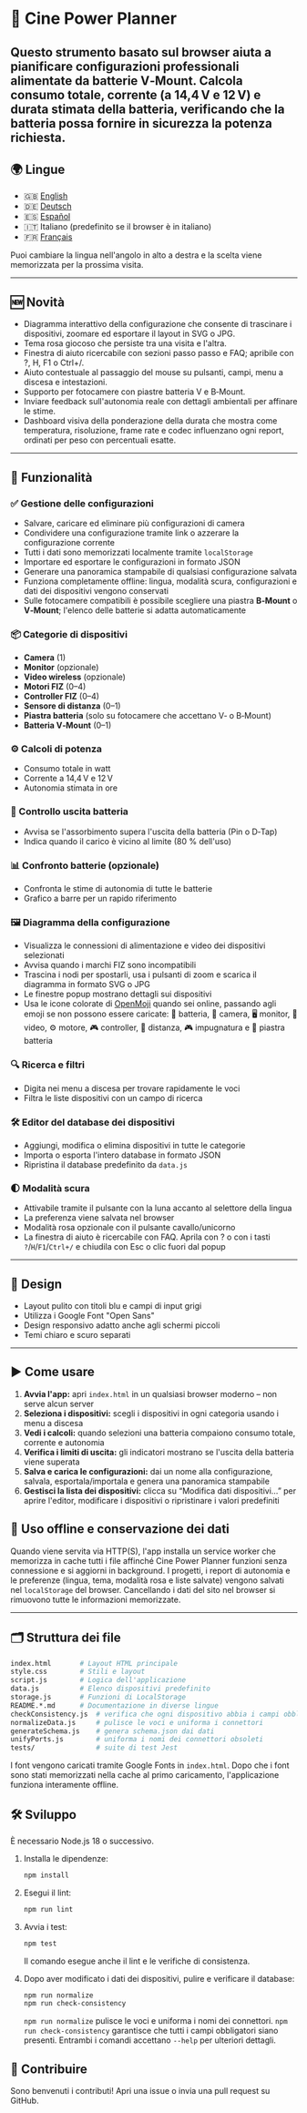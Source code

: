 # 🎥 Cine Power Planner

Questo strumento basato sul browser aiuta a pianificare configurazioni professionali alimentate da batterie V‑Mount. Calcola **consumo totale**, **corrente** (a 14,4 V e 12 V) e **durata stimata della batteria**, verificando che la batteria possa fornire in sicurezza la potenza richiesta.
---

## 🌍 Lingue
- 🇬🇧 [English](README.en.md)
- 🇩🇪 [Deutsch](README.de.md)
- 🇪🇸 [Español](README.es.md)
- 🇮🇹 Italiano (predefinito se il browser è in italiano)
- 🇫🇷 [Français](README.fr.md)

Puoi cambiare la lingua nell'angolo in alto a destra e la scelta viene memorizzata per la prossima visita.

---

## 🆕 Novità
- Diagramma interattivo della configurazione che consente di trascinare i dispositivi, zoomare ed esportare il layout in SVG o JPG.
- Tema rosa giocoso che persiste tra una visita e l'altra.
- Finestra di aiuto ricercabile con sezioni passo passo e FAQ; apribile con ?, H, F1 o Ctrl+/.
- Aiuto contestuale al passaggio del mouse su pulsanti, campi, menu a discesa e intestazioni.
- Supporto per fotocamere con piastre batteria V e B‑Mount.
- Inviare feedback sull'autonomia reale con dettagli ambientali per affinare le stime.
- Dashboard visiva della ponderazione della durata che mostra come temperatura, risoluzione, frame rate e codec influenzano ogni report, ordinati per peso con percentuali esatte.

---

## 🔧 Funzionalità

### ✅ Gestione delle configurazioni
- Salvare, caricare ed eliminare più configurazioni di camera
- Condividere una configurazione tramite link o azzerare la configurazione corrente
- Tutti i dati sono memorizzati localmente tramite `localStorage`
- Importare ed esportare le configurazioni in formato JSON
- Generare una panoramica stampabile di qualsiasi configurazione salvata
- Funziona completamente offline: lingua, modalità scura, configurazioni e dati dei dispositivi vengono conservati
- Sulle fotocamere compatibili è possibile scegliere una piastra **B‑Mount** o **V‑Mount**; l'elenco delle batterie si adatta automaticamente

### 📦 Categorie di dispositivi
- **Camera** (1)
- **Monitor** (opzionale)
- **Video wireless** (opzionale)
- **Motori FIZ** (0–4)
- **Controller FIZ** (0–4)
- **Sensore di distanza** (0–1)
- **Piastra batteria** (solo su fotocamere che accettano V‑ o B‑Mount)
- **Batteria V‑Mount** (0–1)

### ⚙️ Calcoli di potenza
- Consumo totale in watt
- Corrente a 14,4 V e 12 V
- Autonomia stimata in ore

### 🔋 Controllo uscita batteria
- Avvisa se l'assorbimento supera l'uscita della batteria (Pin o D‑Tap)
- Indica quando il carico è vicino al limite (80 % dell'uso)

### 📊 Confronto batterie (opzionale)
- Confronta le stime di autonomia di tutte le batterie
- Grafico a barre per un rapido riferimento

### 🖼 Diagramma della configurazione
- Visualizza le connessioni di alimentazione e video dei dispositivi selezionati
- Avvisa quando i marchi FIZ sono incompatibili
- Trascina i nodi per spostarli, usa i pulsanti di zoom e scarica il diagramma in formato SVG o JPG
- Le finestre popup mostrano dettagli sui dispositivi
- Usa le icone colorate di [OpenMoji](https://openmoji.org/) quando sei online, passando agli emoji se non possono essere caricate:
  🔋 batteria, 🎥 camera, 🖥️ monitor, 📡 video, ⚙️ motore,
  🎮 controller, 📐 distanza, 🎮 impugnatura e 🔌 piastra batteria

### 🔍 Ricerca e filtri
- Digita nei menu a discesa per trovare rapidamente le voci
- Filtra le liste dispositivi con un campo di ricerca

### 🛠 Editor del database dei dispositivi
- Aggiungi, modifica o elimina dispositivi in tutte le categorie
- Importa o esporta l'intero database in formato JSON
- Ripristina il database predefinito da `data.js`

### 🌓 Modalità scura
- Attivabile tramite il pulsante con la luna accanto al selettore della lingua
- La preferenza viene salvata nel browser
- Modalità rosa opzionale con il pulsante cavallo/unicorno
- La finestra di aiuto è ricercabile con FAQ. Aprila con ? o con i tasti `?`/`H`/`F1`/`Ctrl+/` e chiudila con Esc o clic fuori dal popup

---

## 🎨 Design
- Layout pulito con titoli blu e campi di input grigi
- Utilizza i Google Font "Open Sans"
- Design responsivo adatto anche agli schermi piccoli
- Temi chiaro e scuro separati

---

## ▶️ Come usare
1. **Avvia l'app:** apri `index.html` in un qualsiasi browser moderno – non serve alcun server
2. **Seleziona i dispositivi:** scegli i dispositivi in ogni categoria usando i menu a discesa
3. **Vedi i calcoli:** quando selezioni una batteria compaiono consumo totale, corrente e autonomia
4. **Verifica i limiti di uscita:** gli indicatori mostrano se l'uscita della batteria viene superata
5. **Salva e carica le configurazioni:** dai un nome alla configurazione, salvala, esportala/importala e genera una panoramica stampabile
6. **Gestisci la lista dei dispositivi:** clicca su “Modifica dati dispositivi…” per aprire l'editor, modificare i dispositivi o ripristinare i valori predefiniti

## 📡 Uso offline e conservazione dei dati

Quando viene servita via HTTP(S), l'app installa un service worker che memorizza
in cache tutti i file affinché Cine Power Planner funzioni senza connessione e si
aggiorni in background. I progetti, i report di autonomia e le preferenze
(lingua, tema, modalità rosa e liste salvate) vengono salvati nel `localStorage`
del browser. Cancellando i dati del sito nel browser si rimuovono tutte le
informazioni memorizzate.

---

## 🗂️ Struttura dei file
```bash
index.html       # Layout HTML principale
style.css        # Stili e layout
script.js        # Logica dell'applicazione
data.js          # Elenco dispositivi predefinito
storage.js       # Funzioni di LocalStorage
README.*.md      # Documentazione in diverse lingue
checkConsistency.js  # verifica che ogni dispositivo abbia i campi obbligatori
normalizeData.js     # pulisce le voci e uniforma i connettori
generateSchema.js    # genera schema.json dai dati
unifyPorts.js        # uniforma i nomi dei connettori obsoleti
tests/               # suite di test Jest
```
I font vengono caricati tramite Google Fonts in `index.html`.
Dopo che i font sono stati memorizzati nella cache al primo caricamento, l'applicazione funziona interamente offline.

## 🛠️ Sviluppo
È necessario Node.js 18 o successivo.
1. Installa le dipendenze:
   ```bash
   npm install
   ```
2. Esegui il lint:
   ```bash
   npm run lint
   ```
3. Avvia i test:
   ```bash
   npm test
   ```
   Il comando esegue anche il lint e le verifiche di consistenza.

4. Dopo aver modificato i dati dei dispositivi, pulire e verificare il database:
   ```bash
   npm run normalize
   npm run check-consistency
   ```
   `npm run normalize` pulisce le voci e uniforma i nomi dei connettori. `npm run check-consistency` garantisce che tutti i campi obbligatori siano presenti. Entrambi i comandi accettano `--help` per ulteriori dettagli.

## 🤝 Contribuire
Sono benvenuti i contributi! Apri una issue o invia una pull request su GitHub.

